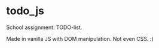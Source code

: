 # todo_js
School assignment: TODO-list.

Made in vanilla JS with DOM manipulation. Not even CSS. :)
